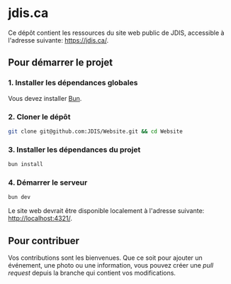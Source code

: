 # jdis.ca

Ce dépôt contient les ressources du site web public de JDIS, accessible à l'adresse suivante: <https://jdis.ca/>.

## Pour démarrer le projet

### 1. Installer les dépendances globales

Vous devez installer [Bun](https://bun.sh/).

### 2. Cloner le dépôt

```sh
git clone git@github.com:JDIS/Website.git && cd Website
```

### 3. Installer les dépendances du projet

```sh
bun install
```

### 4. Démarrer le serveur

```sh
bun dev
```

Le site web devrait être disponible localement à l'adresse suivante: <http://localhost:4321/>.

## Pour contribuer

Vos contributions sont les bienvenues. Que ce soit pour ajouter un événement, une photo ou une information, vous pouvez créer une _pull request_ depuis la branche qui contient vos modifications.

